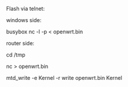 Flash via telnet:

windows side:

busybox nc -l -p <port> < openwrt.bin
 
router side:
                                     
cd /tmp
                                     
nc <IPv4 address> <port> > openwrt.bin

mtd_write -e Kernel -r write openwrt.bin Kernel
  
